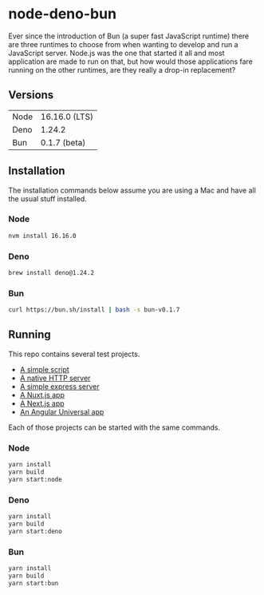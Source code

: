 # node-deno-bun
Ever since the introduction of Bun (a super fast JavaScript runtime) there are three runtimes to choose from when wanting to develop and run a JavaScript server. Node.js was the one that started it all and most application are made to run on that, but how would those applications fare running on the other runtimes, are they really a drop-in replacement?

## Versions
|||
| ---- | ------------- |
| Node | 16.16.0 (LTS) | 
| Deno | 1.24.2        |
| Bun  | 0.1.7 (beta)  |

## Installation
The installation commands below assume you are using a Mac and have all the usual stuff installed.

### Node
```sh
nvm install 16.16.0
```

### Deno
```sh
brew install deno@1.24.2
```

### Bun
```sh
curl https://bun.sh/install | bash -s bun-v0.1.7
```

## Running
This repo contains several test projects.
- [A simple script](script)
- [A native HTTP server](http)
- [A simple express server](express)
- [A Nuxt.js app](nuxt)
- [A Next.js app](next)
- [An Angular Universal app](angular-universal)

Each of those projects can be started with the same commands.
### Node
```sh
yarn install
yarn build
yarn start:node
```

### Deno
```sh
yarn install
yarn build
yarn start:deno
```

### Bun
```sh
yarn install
yarn build
yarn start:bun
```
